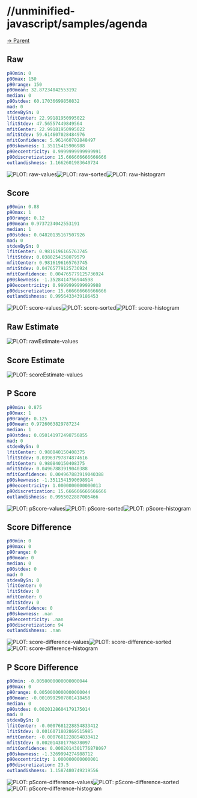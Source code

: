 
# //unminified-javascript/samples/agenda

[→ Parent](../..)


## Raw


```yaml
p90min: 0
p90max: 150
p90range: 150
p90mean: 32.87234042553192
median: 0
p90stdev: 60.17036699850832
mad: 0
stdevBySn: 0
lfitCenter: 22.99181950995022
lfitStdev: 47.56557449849564
mfitCenter: 22.99181950995022
mfitStdev: 59.614607028484976
mfitConfidence: 5.961460702848497
p90skewness: 1.35115415906988
p90eccentricity: 0.9999999999999991
p90discretization: 15.666666666666666
outlandishness: 1.1662601983640724

```

![PLOT: raw-values](./raw/values.svg)![PLOT: raw-sorted](./raw/sorted.svg)![PLOT: raw-histogram](./raw/histogram.svg)
## Score


```yaml
p90min: 0.88
p90max: 1
p90range: 0.12
p90mean: 0.9737234042553191
median: 1
p90stdev: 0.04820135167507926
mad: 0
stdevBySn: 0
lfitCenter: 0.9816196165763745
lfitStdev: 0.0380254158079579
mfitCenter: 0.9816196165763745
mfitStdev: 0.04765779125736924
mfitConfidence: 0.004765779125736924
p90skewness: -1.3528414756944598
p90eccentricity: 0.9999999999999988
p90discretization: 15.666666666666666
outlandishness: 0.9956433439186453

```

![PLOT: score-values](./score/values.svg)![PLOT: score-sorted](./score/sorted.svg)![PLOT: score-histogram](./score/histogram.svg)
## Raw Estimate

![PLOT: rawEstimate-values](./rawEstimate/values.svg)
## Score Estimate

![PLOT: scoreEstimate-values](./scoreEstimate/values.svg)
## P Score


```yaml
p90min: 0.875
p90max: 1
p90range: 0.125
p90mean: 0.9726063829787234
median: 1
p90stdev: 0.050141972498756855
mad: 0
stdevBySn: 0
lfitCenter: 0.980840150408375
lfitStdev: 0.03963797874874616
mfitCenter: 0.980840150408375
mfitStdev: 0.04967883919040388
mfitConfidence: 0.004967883919040388
p90skewness: -1.3511541590698914
p90eccentricity: 1.0000000000000013
p90discretization: 15.666666666666666
outlandishness: 0.9955022887005466

```

![PLOT: pScore-values](./pScore/values.svg)![PLOT: pScore-sorted](./pScore/sorted.svg)![PLOT: pScore-histogram](./pScore/histogram.svg)
## Score Difference


```yaml
p90min: 0
p90max: 0
p90range: 0
p90mean: 0
median: 0
p90stdev: 0
mad: 0
stdevBySn: 0
lfitCenter: 0
lfitStdev: 0
mfitCenter: 0
mfitStdev: 0
mfitConfidence: 0
p90skewness: .nan
p90eccentricity: .nan
p90discretization: 94
outlandishness: .nan

```

![PLOT: score-difference-values](./score-difference/values.svg)![PLOT: score-difference-sorted](./score-difference/sorted.svg)![PLOT: score-difference-histogram](./score-difference/histogram.svg)
## P Score Difference


```yaml
p90min: -0.0050000000000000044
p90max: 0
p90range: 0.0050000000000000044
p90mean: -0.0010992907801418458
median: 0
p90stdev: 0.0020128604179175014
mad: 0
stdevBySn: 0
lfitCenter: -0.0007681228854833412
lfitStdev: 0.0016071802869515985
mfitCenter: -0.0007681228854833412
mfitStdev: 0.002014301776878097
mfitConfidence: 0.0002014301776878097
p90skewness: -1.3269994274988712
p90eccentricity: 1.000000000000001
p90discretization: 23.5
outlandishness: 1.1587480749219556

```

![PLOT: pScore-difference-values](./pScore-difference/values.svg)![PLOT: pScore-difference-sorted](./pScore-difference/sorted.svg)![PLOT: pScore-difference-histogram](./pScore-difference/histogram.svg)